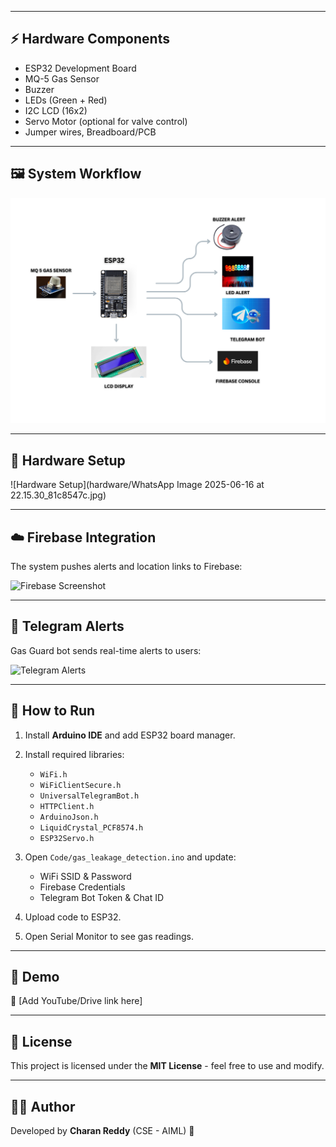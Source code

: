 
---
## ⚡ Hardware Components
- ESP32 Development Board  
- MQ-5 Gas Sensor  
- Buzzer  
- LEDs (Green + Red)  
- I2C LCD (16x2)  
- Servo Motor (optional for valve control)  
- Jumper wires, Breadboard/PCB  

---

## 🖼️ System Workflow
![System Diagram](hardware/GASDET.png)

---

## 📸 Hardware Setup
![Hardware Setup](hardware/WhatsApp Image 2025-06-16 at 22.15.30_81c8547c.jpg)

---

## ☁️ Firebase Integration
The system pushes alerts and location links to Firebase:  

![Firebase Screenshot](Hardware/firebase_screenshot.png)

---

## 💬 Telegram Alerts
Gas Guard bot sends real-time alerts to users:  

![Telegram Alerts](Hardware/telegram_alerts.jpg)

---

## 🚀 How to Run
1. Install **Arduino IDE** and add ESP32 board manager.  
2. Install required libraries:  
   - `WiFi.h`  
   - `WiFiClientSecure.h`  
   - `UniversalTelegramBot.h`  
   - `HTTPClient.h`  
   - `ArduinoJson.h`  
   - `LiquidCrystal_PCF8574.h`  
   - `ESP32Servo.h`  

3. Open `Code/gas_leakage_detection.ino` and update:  
   - WiFi SSID & Password  
   - Firebase Credentials  
   - Telegram Bot Token & Chat ID  

4. Upload code to ESP32.  
5. Open Serial Monitor to see gas readings.  

---

## 🎥 Demo
🔗 [Add YouTube/Drive link here]  

---

## 📜 License
This project is licensed under the **MIT License** - feel free to use and modify.  

---

## 👨‍💻 Author
Developed by **Charan Reddy** (CSE - AIML) 🚀  
